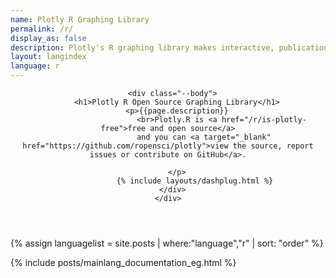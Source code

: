 ```yaml
---
name: Plotly R Graphing Library
permalink: /r/
display_as: false
description: Plotly's R graphing library makes interactive, publication-quality graphs. Examples of how to make line plots, scatter plots, area charts, bar charts, error bars, box plots, histograms, heatmaps, subplots, multiple-axes, and 3D (WebGL based) charts.
layout: langindex
language: r
---
```


<header class="--welcome">
  <div class="--welcome-body">
    <!--div.--wrap-inner-->
    <div class="--title">

      <div class="--body">
        <h1>Plotly R Open Source Graphing Library</h1>
        <p>{{page.description}}
        					<br>Plotly.R is <a href="/r/is-plotly-free">free and open source</a>
					and you can <a target="_blank" href="https://github.com/ropensci/plotly">view the source, report issues or contribute on GitHub</a>.

        </p>
				{% include layouts/dashplug.html %}
      </div>
    </div>
  </div>
</header>


{% assign languagelist = site.posts | where:"language","r"  | sort: "order"  %}

{% include posts/mainlang_documentation_eg.html %}
